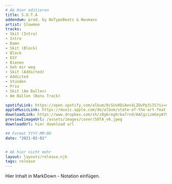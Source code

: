 ```yaml
---
# Ab Hier editieren
title: S.O.T.A
addendum: prod. by NoTypeBeats & Neumaxx
artist: Slowmoe
tracks:
- Skit (Intro)
- Intro
- Damn
- Skit (Block)
- Block
- ESY
- Bienen
- Geh mir weg 
- Skit (Addicted)
- Addicted
- Stunden
- Prio
- Skit (Am Ballen)
- Am Ballen (Bonu Track)

spotifyLink: https://open.spotify.com/album/0cSUvRDiAes4LZQvPp3iIS?si=u0nyd1RuQUqbtjLnvAB33Q
appleMusicLink: https://music.apple.com/de/album/state-of-the-art-feat-%E2%82%AC%24%C2%A5/1552919255
downloadLink: https://www.dropbox.com/sh/z8g6roghrba7rnd/AACgcizmGeyAYSGKs39hIvD6a?dl=0
previewIimageUrl: /assets/images/cover/SOTA_v6.jpeg
downloadUrl: hier download url

## Format YYYY-MM-DD
date: "2021-02-01"


# Ab hier nicht mehr
layout: layouts/release.njk
tags: release
---
```


Hier Inhalt in MarkDown - Notation einfügen.